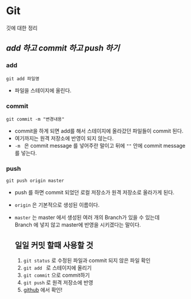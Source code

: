 #  Git 
깃에 대한 정리

## _add 하고 commit 하고 push 하기_ 

 ### __add__ 
 `git add 파일명` 
 * 파일을 스테이지에 올린다.
 
 ### __commit__
 `git commit -m "변경내용"` 
*  commit을 하게 되면 add를 해서 스테이지에 올라갔던 파일들이 commit 된다.
* 여기까지는 원격 저장소에 반영이 되지 않는다.
* `-m ` 은 commit message 를 넣어주란 말이고 뒤에 `""` 안에 commit message 를 넣는다.
 
 ### __push__
 `git push origin master ` 
 * push 를 하면 commit 되었던 로컬 저장소가 원격 저장소로 올라가게 된다.
 * `origin`  은 기본적으로 생성된 이름이다.
 * `master` 는 master 에서 생성된 여러 개의 Branch가 있을 수 있는데  
    Branch 에 넣지 않고 master에 반영을 시키겠다는 말이다.
    
    ## 일일 커밋 할때 사용할 것 
   1. `git status` 로 수정된 파일과 commit 되지 않은 파일 확인
   2.  `git add ` 로 스테이지에 올리기 
   3. `git commit` 으로 commit하기 
   4. `git push` 로 원격 저장소에 반영 
   5. [github](https://github.com/WiSeoungHwan/TIL) 에서 확인!
    
    
 


